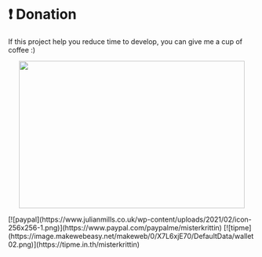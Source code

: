# ❗ Donation
If this project help you reduce time to develop, you can give me a cup of coffee :)
<p align="center">
  <img width="460" height="300" src="http://www.fillmurray.com/460/300">
</p>
[![paypal](https://www.julianmills.co.uk/wp-content/uploads/2021/02/icon-256x256-1.png)](https://www.paypal.com/paypalme/misterkrittin)
[![tipme](https://image.makewebeasy.net/makeweb/0/X7L6xjE70/DefaultData/wallet02.png)](https://tipme.in.th/misterkrittin)
